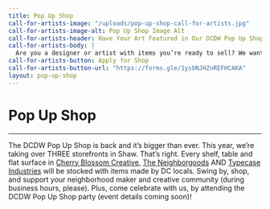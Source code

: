```yaml
---
title: Pop Up Shop
call-for-artists-image: "/uploads/pop-up-shop-call-for-artists.jpg"
call-for-artists-image-alt: Pop Up Shop Image Alt
call-for-artists-header: Have Your Art Featured in Our DCDW Pop Up Shop! 
call-for-artists-body: |
  Are you a designer or artist with items you’re ready to sell? We want to help you sell your work to the design community at our pop up shop. [Submit your pieces to our committee for review](https://forms.gle/1ysbNJHZnREFHCAKA). Artists who are selected will be emailed with instructions on how to drop off art for the pop up – applications close September 1st!
call-for-artists-button: Apply for Shop
call-for-artists-button-url: "https://forms.gle/1ysbNJHZnREFHCAKA"
layout: pop-up-shop
---
```


# Pop Up Shop
---
The DCDW Pop Up Shop is back and it’s bigger than ever. This year, we’re taking over THREE storefronts in Shaw. That’s right. Every shelf, table and flat surface in [Cherry Blossom Creative](http://www.cherryblossomworkshop.com/), [The Neighborgoods](https://theneighborgoods.com/) AND [Typecase Industries](http://www.typecaseindustries.com/) will be stocked with items made by DC locals. Swing by, shop, and support your neighborhood maker and creative community (during business hours, please). Plus, come celebrate with us, by attending the DCDW Pop Up Shop party (event details coming soon)!
